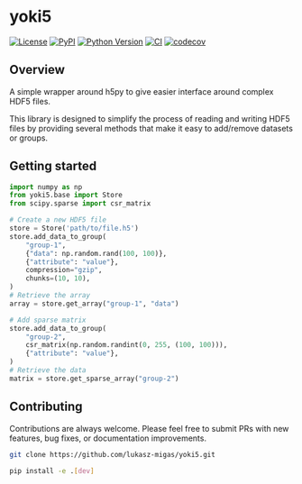 # yoki5

[![License](https://img.shields.io/pypi/l/yoki5.svg?color=green)](https://github.com/lukasz-migas/yoki5/raw/main/LICENSE)
[![PyPI](https://img.shields.io/pypi/v/yoki5.svg?color=green)](https://pypi.org/project/yoki5)
[![Python Version](https://img.shields.io/pypi/pyversions/yoki5.svg?color=green)](https://python.org)
[![CI](https://github.com/lukasz-migas/yoki5/actions/workflows/ci.yml/badge.svg)](https://github.com/lukasz-migas/yoki5/actions/workflows/ci.yml)
[![codecov](https://codecov.io/gh/lukasz-migas/yoki5/branch/main/graph/badge.svg)](https://codecov.io/gh/lukasz-migas/yoki5)

## Overview

A simple wrapper around h5py to give easier interface around complex HDF5 files.

This library is designed to simplify the process of reading and writing HDF5 files by providing several methods
that make it easy to add/remove datasets or groups. 

## Getting started

```python
import numpy as np
from yoki5.base import Store
from scipy.sparse import csr_matrix

# Create a new HDF5 file
store = Store('path/to/file.h5')
store.add_data_to_group(
    "group-1",
    {"data": np.random.rand(100, 100)},
    {"attribute": "value"},
    compression="gzip",
    chunks=(10, 10),
)
# Retrieve the array
array = store.get_array("group-1", "data")

# Add sparse matrix
store.add_data_to_group(
    "group-2",
    csr_matrix(np.random.randint(0, 255, (100, 100))),
    {"attribute": "value"},
)
# Retrieve the data
matrix = store.get_sparse_array("group-2")

```


## Contributing

Contributions are always welcome. Please feel free to submit PRs with new features, bug fixes, or documentation improvements.

```bash
git clone https://github.com/lukasz-migas/yoki5.git

pip install -e .[dev]
```